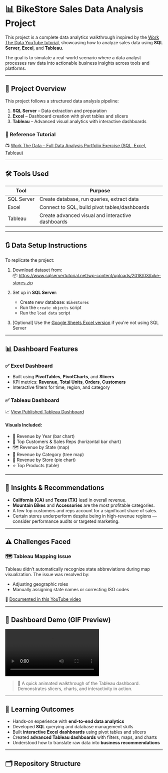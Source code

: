 # 📊 BikeStore Sales Data Analysis Project

This project is a complete data analytics walkthrough inspired by the [Work The Data YouTube tutorial](https://www.youtube.com/watch?v=RDsg75H_J6k), showcasing how to analyze sales data using **SQL Server**, **Excel**, and **Tableau**.

The goal is to simulate a real-world scenario where a data analyst processes raw data into actionable business insights across tools and platforms.

---

## 📁 Project Overview

This project follows a structured data analysis pipeline:

1. **SQL Server** – Data extraction and preparation
2. **Excel** – Dashboard creation with pivot tables and slicers
3. **Tableau** – Advanced visual analytics with interactive dashboards

### 🔗 Reference Tutorial  
📺 [Work The Data – Full Data Analysis Portfolio Exercise (SQL, Excel, Tableau)](https://www.youtube.com/watch?v=RDsg75H_J6k)

---

## 🛠️ Tools Used

| Tool        | Purpose                                      |
|-------------|----------------------------------------------|
| SQL Server  | Create database, run queries, extract data   |
| Excel       | Connect to SQL, build pivot tables/dashboards|
| Tableau     | Create advanced visual and interactive dashboards|

---

## 🔃 Data Setup Instructions

To replicate the project:

1. Download dataset from:  
   📦 https://www.sqlservertutorial.net/wp-content/uploads/2018/03/bike-stores.zip

2. Set up in **SQL Server**:
   - Create new database: `BikeStores`
   - Run the `create objects` script
   - Run the `load data` script

3. [Optional] Use the [Google Sheets Excel version](https://docs.google.com/spreadsheets/d/1M22z-DJhRzTNTpK5J4sKCVT5fD0wrsLDVuXBFXkOrW4/edit) if you're not using SQL Server

---

## 📊 Dashboard Features

### ✅ Excel Dashboard
- Built using **PivotTables**, **PivotCharts**, and **Slicers**
- KPI metrics: **Revenue**, **Total Units**, **Orders**, **Customers**
- Interactive filters for time, region, and category

### ✅ Tableau Dashboard
📈 [View Published Tableau Dashboard](https://public.tableau.com/views/BikeStoreDashboard_17477545872660/Dashboard1)

#### Visuals Included:
- 📅 Revenue by Year (bar chart)
- 👤 Top Customers & Sales Reps (horizontal bar chart)
- 🗺️ Revenue by State (map)
- 🛒 Revenue by Category (tree map)
- 🏬 Revenue by Store (pie chart)
- ⭐ Top Products (table)

---

## 📌 Insights & Recommendations

- **California (CA)** and **Texas (TX)** lead in overall revenue.
- **Mountain Bikes** and **Accessories** are the most profitable categories.
- A few top customers and reps account for a significant share of sales.
- Certain stores underperform despite being in high-revenue regions — consider performance audits or targeted marketing.

---

## ⚠️ Challenges Faced

### 🗺️ Tableau Mapping Issue
Tableau didn’t automatically recognize state abbreviations during map visualization. The issue was resolved by:
- Adjusting geographic roles
- Manually assigning state names or correcting ISO codes

🧾 [Documented in this YouTube video](https://www.youtube.com/watch?v=RDsg75H_J6k)

---

## 🎥 Dashboard Demo (GIF Preview)

![Dashboard Demo](https://github.com/rongxian14/BikeStore-Sales-DA/blob/main/BikeStore%20Dashboard%20Demo.mov)

> 📌 A quick animated walkthrough of the Tableau dashboard. Demonstrates slicers, charts, and interactivity in action.

---

## 🧠 Learning Outcomes

- Hands-on experience with **end-to-end data analytics**
- Developed **SQL** querying and database management skills
- Built **interactive Excel dashboards** using pivot tables and slicers
- Created **advanced Tableau dashboards** with filters, maps, and charts
- Understood how to translate raw data into **business recommendations**

---

## 🗂️ Repository Structure

